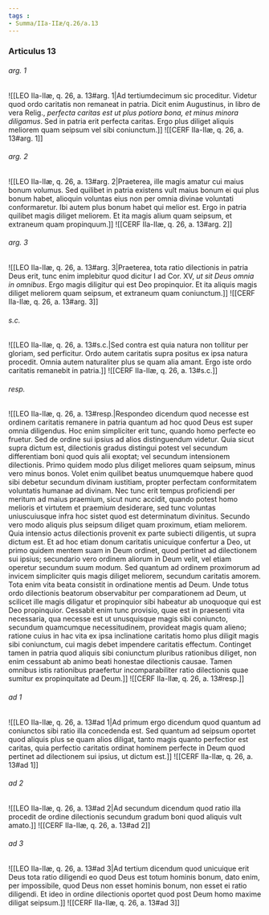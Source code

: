```yaml
---
tags : 
- Summa/IIa-IIæ/q.26/a.13
---
```


### Articulus 13

###### arg. 1
![[LEO IIa-IIæ, q. 26, a. 13#arg. 1|Ad tertiumdecimum sic proceditur. Videtur quod ordo caritatis non remaneat in patria. Dicit enim Augustinus, in libro de vera Relig., *perfecta caritas est ut plus potiora bona, et minus minora diligamus*. Sed in patria erit perfecta caritas. Ergo plus diliget aliquis meliorem quam seipsum vel sibi coniunctum.]]
![[CERF IIa-IIæ, q. 26, a. 13#arg. 1]]

###### arg. 2
![[LEO IIa-IIæ, q. 26, a. 13#arg. 2|Praeterea, ille magis amatur cui maius bonum volumus. Sed quilibet in patria existens vult maius bonum ei qui plus bonum habet, alioquin voluntas eius non per omnia divinae voluntati conformaretur. Ibi autem plus bonum habet qui melior est. Ergo in patria quilibet magis diliget meliorem. Et ita magis alium quam seipsum, et extraneum quam propinquum.]]
![[CERF IIa-IIæ, q. 26, a. 13#arg. 2]]

###### arg. 3
![[LEO IIa-IIæ, q. 26, a. 13#arg. 3|Praeterea, tota ratio dilectionis in patria Deus erit, tunc enim implebitur quod dicitur I ad Cor. XV, *ut sit Deus omnia in omnibus*. Ergo magis diligitur qui est Deo propinquior. Et ita aliquis magis diliget meliorem quam seipsum, et extraneum quam coniunctum.]]
![[CERF IIa-IIæ, q. 26, a. 13#arg. 3]]

###### s.c.
![[LEO IIa-IIæ, q. 26, a. 13#s.c.|Sed contra est quia natura non tollitur per gloriam, sed perficitur. Ordo autem caritatis supra positus ex ipsa natura procedit. Omnia autem naturaliter plus se quam alia amant. Ergo iste ordo caritatis remanebit in patria.]]
![[CERF IIa-IIæ, q. 26, a. 13#s.c.]]

###### resp.
![[LEO IIa-IIæ, q. 26, a. 13#resp.|Respondeo dicendum quod necesse est ordinem caritatis remanere in patria quantum ad hoc quod Deus est super omnia diligendus. Hoc enim simpliciter erit tunc, quando homo perfecte eo fruetur. Sed de ordine sui ipsius ad alios distinguendum videtur. Quia sicut supra dictum est, dilectionis gradus distingui potest vel secundum differentiam boni quod quis alii exoptat; vel secundum intensionem dilectionis. Primo quidem modo plus diliget meliores quam seipsum, minus vero minus bonos. Volet enim quilibet beatus unumquemque habere quod sibi debetur secundum divinam iustitiam, propter perfectam conformitatem voluntatis humanae ad divinam. Nec tunc erit tempus proficiendi per meritum ad maius praemium, sicut nunc accidit, quando potest homo melioris et virtutem et praemium desiderare, sed tunc voluntas uniuscuiusque infra hoc sistet quod est determinatum divinitus. Secundo vero modo aliquis plus seipsum diliget quam proximum, etiam meliorem. Quia intensio actus dilectionis provenit ex parte subiecti diligentis, ut supra dictum est. Et ad hoc etiam donum caritatis unicuique confertur a Deo, ut primo quidem mentem suam in Deum ordinet, quod pertinet ad dilectionem sui ipsius; secundario vero ordinem aliorum in Deum velit, vel etiam operetur secundum suum modum. Sed quantum ad ordinem proximorum ad invicem simpliciter quis magis diliget meliorem, secundum caritatis amorem. Tota enim vita beata consistit in ordinatione mentis ad Deum. Unde totus ordo dilectionis beatorum observabitur per comparationem ad Deum, ut scilicet ille magis diligatur et propinquior sibi habeatur ab unoquoque qui est Deo propinquior. Cessabit enim tunc provisio, quae est in praesenti vita necessaria, qua necesse est ut unusquisque magis sibi coniuncto, secundum quamcumque necessitudinem, provideat magis quam alieno; ratione cuius in hac vita ex ipsa inclinatione caritatis homo plus diligit magis sibi coniunctum, cui magis debet impendere caritatis effectum. Continget tamen in patria quod aliquis sibi coniunctum pluribus rationibus diliget, non enim cessabunt ab animo beati honestae dilectionis causae. Tamen omnibus istis rationibus praefertur incomparabiliter ratio dilectionis quae sumitur ex propinquitate ad Deum.]]
![[CERF IIa-IIæ, q. 26, a. 13#resp.]]

###### ad 1
![[LEO IIa-IIæ, q. 26, a. 13#ad 1|Ad primum ergo dicendum quod quantum ad coniunctos sibi ratio illa concedenda est. Sed quantum ad seipsum oportet quod aliquis plus se quam alios diligat, tanto magis quanto perfectior est caritas, quia perfectio caritatis ordinat hominem perfecte in Deum quod pertinet ad dilectionem sui ipsius, ut dictum est.]]
![[CERF IIa-IIæ, q. 26, a. 13#ad 1]]

###### ad 2
![[LEO IIa-IIæ, q. 26, a. 13#ad 2|Ad secundum dicendum quod ratio illa procedit de ordine dilectionis secundum gradum boni quod aliquis vult amato.]]
![[CERF IIa-IIæ, q. 26, a. 13#ad 2]]

###### ad 3
![[LEO IIa-IIæ, q. 26, a. 13#ad 3|Ad tertium dicendum quod unicuique erit Deus tota ratio diligendi eo quod Deus est totum hominis bonum, dato enim, per impossibile, quod Deus non esset hominis bonum, non esset ei ratio diligendi. Et ideo in ordine dilectionis oportet quod post Deum homo maxime diligat seipsum.]]
![[CERF IIa-IIæ, q. 26, a. 13#ad 3]]

